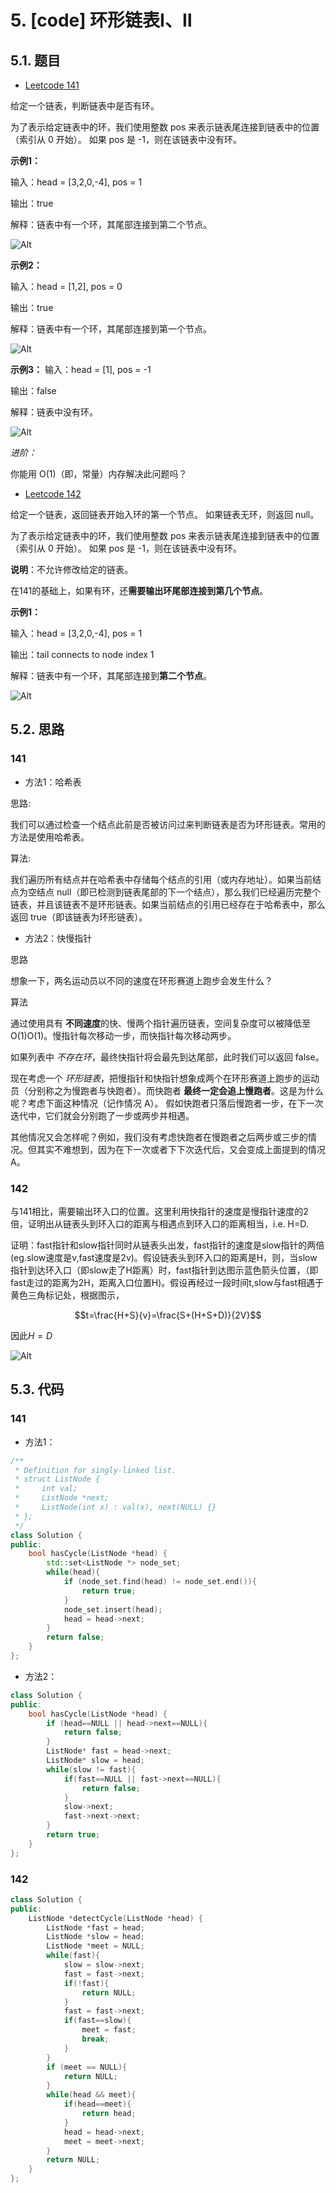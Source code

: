 # 5. [code] 环形链表Ⅰ、Ⅱ

## 5.1. 题目
- [Leetcode 141](https://leetcode-cn.com/problems/linked-list-cycle/)

给定一个链表，判断链表中是否有环。

为了表示给定链表中的环，我们使用整数 pos 来表示链表尾连接到链表中的位置（索引从 0 开始）。 如果 pos 是 -1，则在该链表中没有环。

**示例1：**

输入：head = [3,2,0,-4], pos = 1

输出：true

解释：链表中有一个环，其尾部连接到第二个节点。

![Alt](https://assets.leetcode-cn.com/aliyun-lc-upload/uploads/2018/12/07/circularlinkedlist.png#pic_center=30x30)

**示例2：**

输入：head = [1,2], pos = 0

输出：true

解释：链表中有一个环，其尾部连接到第一个节点。

![Alt](https://assets.leetcode-cn.com/aliyun-lc-upload/uploads/2018/12/07/circularlinkedlist_test2.png#pic_center=30x30)

**示例3：**
输入：head = [1], pos = -1

输出：false

解释：链表中没有环。

![Alt](https://assets.leetcode-cn.com/aliyun-lc-upload/uploads/2018/12/07/circularlinkedlist_test3.png#pic_center=30x30)

*进阶：*

你能用 O(1)（即，常量）内存解决此问题吗？



- [Leetcode 142](https://leetcode-cn.com/problems/linked-list-cycle-ii/)

给定一个链表，返回链表开始入环的第一个节点。 如果链表无环，则返回 null。

为了表示给定链表中的环，我们使用整数 pos 来表示链表尾连接到链表中的位置（索引从 0 开始）。 如果 pos 是 -1，则在该链表中没有环。

**说明**：不允许修改给定的链表。

在141的基础上，如果有环，还**需要输出环尾部连接到第几个节点**。

**示例1：**

输入：head = [3,2,0,-4], pos = 1

输出：tail connects to node index 1

解释：链表中有一个环，其尾部连接到**第二个节点**。

![Alt](https://assets.leetcode-cn.com/aliyun-lc-upload/uploads/2018/12/07/circularlinkedlist.png#pic_center)


## 5.2. 思路
### 141

- 方法1：哈希表

思路:

我们可以通过检查一个结点此前是否被访问过来判断链表是否为环形链表。常用的方法是使用哈希表。

算法:

我们遍历所有结点并在哈希表中存储每个结点的引用（或内存地址）。如果当前结点为空结点 null（即已检测到链表尾部的下一个结点），那么我们已经遍历完整个链表，并且该链表不是环形链表。如果当前结点的引用已经存在于哈希表中，那么返回 true（即该链表为环形链表）。

- 方法2：快慢指针

思路

想象一下，两名运动员以不同的速度在环形赛道上跑步会发生什么？

算法

通过使用具有 **不同速度**的快、慢两个指针遍历链表，空间复杂度可以被降低至 O(1)O(1)。慢指针每次移动一步，而快指针每次移动两步。

如果列表中 *不存在环*，最终快指针将会最先到达尾部，此时我们可以返回 false。

现在考虑一个 *环形链表*，把慢指针和快指针想象成两个在环形赛道上跑步的运动员（分别称之为慢跑者与快跑者）。而快跑者 **最终一定会追上慢跑者**。这是为什么呢？考虑下面这种情况（记作情况 A）。
假如快跑者只落后慢跑者一步，在下一次迭代中，它们就会分别跑了一步或两步并相遇。

其他情况又会怎样呢？例如，我们没有考虑快跑者在慢跑者之后两步或三步的情况。但其实不难想到，因为在下一次或者下下次迭代后，又会变成上面提到的情况 A。

### 142

与141相比，需要输出环入口的位置。这里利用快指针的速度是慢指针速度的2倍，证明出从链表头到环入口的距离与相遇点到环入口的距离相当，i.e. H=D.

证明：fast指针和slow指针同时从链表头出发，fast指针的速度是slow指针的两倍(eg.slow速度是v,fast速度是2v)。假设链表头到环入口的距离是H，则，当slow指针到达环入口（即slow走了H距离）时，fast指针到达图示蓝色箭头位置，（即fast走过的距离为2H，距离入口位置H)。假设再经过一段时间t,slow与fast相遇于黄色三角标记处，根据图示，



$$t=\frac{H+S}{v}=\frac{S+(H+S+D)}{2V}$$

因此$H=D$

![Alt](https://raw.githubusercontent.com/SharonXuran/Leetcode_Cplusplus/master/images/2_2.bmp#pic_center=30x30)

## 5.3. 代码

### 141

- 方法1：

```c++
/**
 * Definition for singly-linked list.
 * struct ListNode {
 *     int val;
 *     ListNode *next;
 *     ListNode(int x) : val(x), next(NULL) {}
 * };
 */
class Solution {
public:
    bool hasCycle(ListNode *head) {
        std::set<ListNode *> node_set;
        while(head){
            if (node_set.find(head) != node_set.end()){
                return true;
            }
            node_set.insert(head);
            head = head->next;
        }
        return false;
    }
};
```

- 方法2：

```c++
class Solution {
public:
    bool hasCycle(ListNode *head) {
        if (head==NULL || head->next==NULL){
            return false;
        }
        ListNode* fast = head->next;
        ListNode* slow = head;
        while(slow != fast){
            if(fast==NULL || fast->next==NULL){
                return false;
            }
            slow->next;
            fast->next->next;
        }
        return true;
    }
};
```

### 142

```c++
class Solution {
public:
    ListNode *detectCycle(ListNode *head) {
        ListNode *fast = head;
        ListNode *slow = head;
        ListNode *meet = NULL;
        while(fast){
            slow = slow->next;
            fast = fast->next;
            if(!fast){
                return NULL;
            }
            fast = fast->next;
            if(fast==slow){
                meet = fast;
                break;
            }
        }
        if (meet == NULL){
            return NULL;
        }
        while(head && meet){
            if(head==meet){
                return head;
            }
            head = head->next;
            meet = meet->next;
        }
        return NULL;
    }
};
```